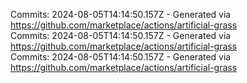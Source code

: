 Commits: 2024-08-05T14:14:50.157Z - Generated via https://github.com/marketplace/actions/artificial-grass
<br>
Commits: 2024-08-05T14:14:50.157Z - Generated via https://github.com/marketplace/actions/artificial-grass
<br>
Commits: 2024-08-05T14:14:50.157Z - Generated via https://github.com/marketplace/actions/artificial-grass
<br>

